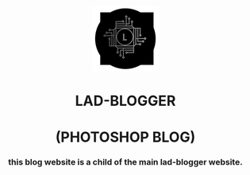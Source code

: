 <center>

![lad-blogger-logo](./icons/Icon@0.5x.png)
# LAD-BLOGGER 

# (PHOTOSHOP BLOG)

### this blog website is a child of the main lad-blogger website.

</center>



